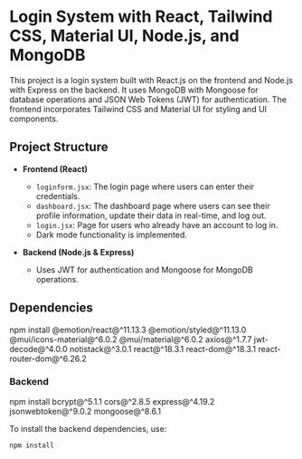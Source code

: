 # Login System with React, Tailwind CSS, Material UI, Node.js, and MongoDB

This project is a login system built with React.js on the frontend and Node.js with Express on the backend. It uses MongoDB with Mongoose for database operations and JSON Web Tokens (JWT) for authentication. The frontend incorporates Tailwind CSS and Material UI for styling and UI components.

## Project Structure

- **Frontend (React)**
  - `loginform.jsx`: The login page where users can enter their credentials.
  - `dashboard.jsx`: The dashboard page where users can see their profile information, update their data in real-time, and log out.
  - `login.jsx`: Page for users who already have an account to log in.
  - Dark mode functionality is implemented.

- **Backend (Node.js & Express)**
  - Uses JWT for authentication and Mongoose for MongoDB operations.

## Dependencies
npm install @emotion/react@^11.13.3 @emotion/styled@^11.13.0 @mui/icons-material@^6.0.2 @mui/material@^6.0.2 axios@^1.7.7 jwt-decode@^4.0.0 notistack@^3.0.1 react@^18.3.1 react-dom@^18.3.1 react-router-dom@^6.26.2

### Backend
npm install bcrypt@^5.1.1 cors@^2.8.5 express@^4.19.2 jsonwebtoken@^9.0.2 mongoose@^8.6.1

To install the backend dependencies, use:

```bash
npm install
